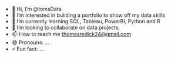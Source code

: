 - 👋 Hi, I’m @tomsData
- 👀 I’m interested in buliding a portfolio to show off my data skills
- 🌱 I’m currently learning SQL, Tableau, PowerBI, Python and R
- 💞️ I’m looking to collaborate on data projects.
- 📫 How to reach me thomasredick24@gmail.com
- 😄 Pronouns: ...
- ⚡ Fun fact: ...

<!---
tomsData/tomsData is a ✨ special ✨ repository because its `README.md` (this file) appears on your GitHub profile.
You can click the Preview link to take a look at your changes.
--->
